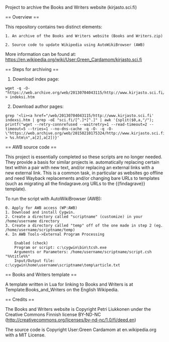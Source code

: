 Project to archive the Books and Writers website (kirjasto.sci.fi)

== Overview ==

This repository contains two distinct elements:

	1. An archive of the Books and Writers website (Books and Writers.zip)
	
	2. Source code to update Wikipedia using AutoWikiBrowser (AWB)

More information can be found at: https://en.wikipedia.org/wiki/User:Green_Cardamom/kirjasto.sci.fi

== Steps for archiving == 

1. Download index page:

```
wget -q -O- "https://web.archive.org/web/20130704043115/http://www.kirjasto.sci.fi/indeksi.htm" > indeksi.htm
```

2. Download author pages:

```
grep '<li><a href="/web/20130704043115/http://www.kirjasto.sci.fi' indexsi.htm | grep -oE "sci.fi/[^.]*[^.]" | awk '{split($0,a,"/"); printf("wget --retry-connrefused --waitretry=1 --read-timeout=2 --timeout=5 --tries=1 --no-dns-cache -q -O- -q -O- \"https://web.archive.org/web/20150210175324/http://www.kirjasto.sci.fi/%s.htm\" > %s.htm\n",a[2],a[2])}'
```

== AWB source code ==

This project is essentially completed so these scripts are no longer needed. They provide a basis for similar projects 
ie. automatically replacing certain text within a <ref></ref> pair with new text, and/or replacing an external links 
with a new external link. This is a common task, in particular as websites go offline and need Wayback replacements 
and/or changing bare URLs to templates (such as migrating all the findagrave.org URLs to the {{findagrave}} template).

To run the script with AutoWikiBrowser (AWB):

	0. Apply for AWB access (WP:AWB)
	1. Download and install Cygwin.
	2. Create a directory called "scriptname" (customize) in your /home/username directory
	3. Create a directory called "temp" off of the one made in step 2 (eg. /home/username/scriptname/temp)
	4. In AWB Tools->External Program Processing

		Enabled (check)
		Program or script: c:\cygwin\bin\tcsh.exe
		Arguments or Parameters: /home/username/scriptname/script.csh "%%title%%"
		Input/Output file: c:\cygwin\home\username\scriptname\temp\article.txt


== Books and Writers template ==

A template written in Lua for linking to Books and Writers is at Template:Books_and_Writers on the English Wikipedia.

== Credits ==

The Books and Writers website is Copyright Petri Liukkonen under the Creative Commons Finnish license BY-ND-NC (http://creativecommons.org/licenses/by-nd-nc/1.0/fi/deed.en)

The source code is Copyright User:Green Cardamom at en.wikipedia.org with a MIT License.

